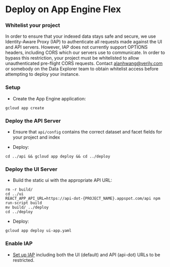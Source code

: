 # Deploy on App Engine Flex

### Whitelist your project

In order to ensure that your indexed data stays safe and secure, we use 
Identity-Aware Proxy (IAP) to authenticate all requests made against the UI 
and API servers. However, IAP does not currently support OPTIONS headers, 
including CORS which our servers use to communicate. In order to bypass this 
restriction, your project must be whitelisted to allow unauthenticated 
pre-flight CORS requests. Contact alanhwang@verily.com or somebody on the Data 
Explorer team to obtain whitelist access before attempting to deploy your 
instance.

### Setup

* Create the App Engine application:

`gcloud app create`

### Deploy the API Server

* Ensure that `api/config` contains the correct dataset and facet fields for 
your project and index

* Deploy:

`cd ../api && gcloud app deploy && cd ../deploy`

### Deploy the UI Server

* Build the static ui with the appropriate API URL:
```
rm -r build/
cd ../ui
REACT_APP_API_URL=https://api-dot-{PROJECT_NAME}.appspot.com/api npm run-script build
mv build/ ../deploy
cd ../deploy
```

* Deploy:

`gcloud app deploy ui-app.yaml`

### Enable IAP
* [Set up IAP](https://cloud.google.com/iap/docs/app-engine-quickstart#iap-access) 
including both the UI (default) and API (api-dot) URLs to be restricted.